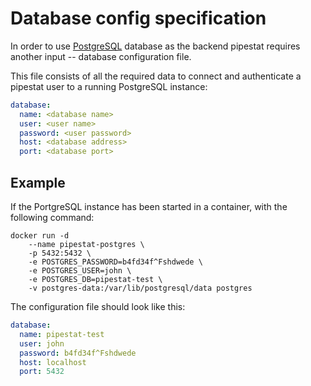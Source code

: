 # Database config specification

In order to use [PostgreSQL](https://www.postgresql.org/) database as the backend pipestat requires another input -- database configuration file.

This file consists of all the required data to connect and authenticate a pipestat user to a running PostgreSQL instance: 

```yaml
database:
  name: <database name>
  user: <user name>
  password: <user password>
  host: <database address>
  port: <database port>
```

## Example

If the PortgreSQL instance has been started in a container, with the following command:

```console
docker run -d 
    --name pipestat-postgres \ 
    -p 5432:5432 \ 
    -e POSTGRES_PASSWORD=b4fd34f^Fshdwede \
    -e POSTGRES_USER=john \ 
    -e POSTGRES_DB=pipestat-test \ 
    -v postgres-data:/var/lib/postgresql/data postgres
```

The configuration file should look like this:

```yaml
database:
  name: pipestat-test
  user: john
  password: b4fd34f^Fshdwede
  host: localhost
  port: 5432
```